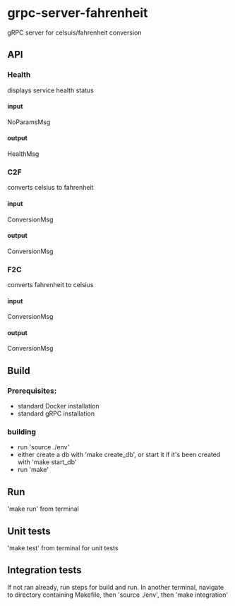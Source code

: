 # grpc-server-fahrenheit
gRPC server for celsuis/fahrenheit conversion

## API
### Health
displays service health status
#### input
NoParamsMsg
#### output
HealthMsg

### C2F
converts celsius to fahrenheit
#### input
ConversionMsg
#### output
ConversionMsg

### F2C
converts fahrenheit to celsius
#### input
ConversionMsg
#### output
ConversionMsg

## Build
### Prerequisites:
- standard Docker installation
- standard gRPC installation

### building
- run 'source ./env'
- either create a db with 'make create_db', or start it if it's been created with 'make start_db'
- run 'make'

## Run
'make run' from terminal

## Unit tests
'make test' from terminal for unit tests

## Integration tests
If not ran already, run steps for build and run.
In another terminal, navigate to directory containing Makefile, then 'source ./env', then 'make integration'
